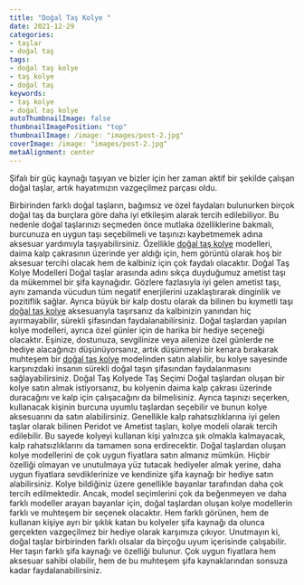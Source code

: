 ```yaml
---
title: "Doğal Taş Kolye "
date: 2021-12-29
categories:
- taşlar
- doğal taş
tags:
- doğal taş kolye
- taş kolye
- doğal taş
keywords:
- taş kolye
- doğal taş kolye
autoThumbnailImage: false
thumbnailImagePosition: "top"
thumbnailImage: /image: "images/post-2.jpg"
coverImage: /image: "images/post-2.jpg"
metaAlignment: center
---
```

Şifalı bir güç kaynağı taşıyan ve bizler için her zaman aktif bir şekilde çalışan doğal taşlar, artık hayatımızın vazgeçilmez parçası oldu. 
<!--more-->


Birbirinden farklı doğal taşların, bağımsız ve özel faydaları bulunurken birçok doğal taş da burçlara göre daha iyi etkileşim alarak tercih edilebiliyor. Bu nedenle doğal taşlarınızı seçmeden önce mutlaka özelliklerine bakmalı, burcunuza en uygun taşı seçebilmeli ve taşınızı kaybetmemek adına aksesuar yardımıyla taşıyabilirsiniz. Özellikle [doğal taş kolye](https://www.dogaltaslardukkani.com/dogal-tas-kolye/) modelleri, daima kalp çakrasının üzerinde yer aldığı için, hem görüntü olarak hoş bir aksesuar tercihi olacak hem de kalbiniz için çok faydalı olacaktır.
Doğal Taş Kolye Modelleri
Doğal taşlar arasında adını sıkça duyduğumuz ametist taşı da mükemmel bir şifa kaynağıdır. Gözlere fazlasıyla iyi gelen ametist taşı, aynı zamanda vücudun tüm negatif enerjilerini uzaklaştırarak dinginlik ve pozitiflik sağlar. Ayrıca büyük bir kalp dostu olarak da bilinen bu kıymetli taşı [doğal taş kolye](https://www.dogaltaslardukkani.com/dogal-tas-kolye/) aksesuarıyla taşırsanız da kalbinizin yanından hiç ayırmayabilir, sürekli şifasından faydalanabilirsiniz.
Doğal taşlardan yapılan kolye modelleri, ayrıca özel günler için de harika bir hediye seçeneği olacaktır. Eşinize, dostunuza, sevgilinize veya ailenize özel günlerde ne hediye alacağınızı düşünüyorsanız, artık düşünmeyi bir kenara bırakarak muhteşem bir [doğal taş kolye](https://www.dogaltaslardukkani.com/dogal-tas-kolye/) modelinden satın alabilir, bu kolye sayesinde karşınızdaki insanın sürekli doğal taşın şifasından faydalanmasını sağlayabilirsiniz.
Doğal Taş Kolyede Taş Seçimi
Doğal taşlardan oluşan bir kolye satın almak istiyorsanız, bu kolyenin daima kalp çakrası üzerinde duracağını ve kalp için çalışacağını da bilmelisiniz. Ayrıca taşınızı seçerken, kullanacak kişinin burcuna uyumlu taşlardan seçebilir ve bunun kolye aksesuarını da satın alabilirsiniz. Genellikle kalp rahatsızlıklarına iyi gelen taşlar olarak bilinen Peridot ve Ametist taşları, kolye modeli olarak tercih edilebilir. Bu sayede kolyeyi kullanan kişi yalnızca şık olmakla kalmayacak, kalp rahatsızlıklarını da tamamen sona erdirecektir.
Doğal taşlardan oluşan kolye modellerini de çok uygun fiyatlara satın almanız mümkün. Hiçbir özelliği olmayan ve unutulmaya yüz tutacak hediyeler almak yerine, daha uygun fiyatlara sevdiklerinize ve kendinize şifa kaynağı bir hediye satın alabilirsiniz. Kolye bildiğiniz üzere genellikle bayanlar tarafından daha çok tercih edilmektedir. Ancak, model seçimlerini çok da beğenmeyen ve daha farklı modeller arayan bayanlar için, doğal taşlardan oluşan kolye modellerin farklı ve muhteşem bir seçenek olacaktır. Hem farklı görünen, hem de kullanan kişiye ayrı bir şıklık katan bu kolyeler şifa kaynağı da olunca gerçekten vazgeçilmez bir hediye olarak karşımıza çıkıyor.
Unutmayın ki, doğal taşlar birbirinden farklı olsalar da birçoğu uyum içerisinde çalışabilir. Her taşın farklı şifa kaynağı ve özelliği bulunur. Çok uygun fiyatlara hem aksesuar sahibi olabilir, hem de bu muhteşem şifa kaynaklarından sonsuza kadar faydalanabilirsiniz.
